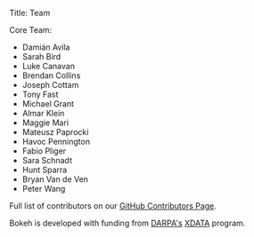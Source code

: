 Title: Team

Core Team:

- Damián Avila
- Sarah Bird
- Luke Canavan
- Brendan Collins
- Joseph Cottam
- Tony Fast
- Michael Grant
- Almar Klein
- Maggie Mari
- Mateusz Paprocki
- Havoc Pennington
- Fabio Pliger
- Sara Schnadt
- Hunt Sparra
- Bryan Van de Ven
- Peter Wang

Full list of contributors on our [GitHub Contributors Page](//github.com/bokeh/bokeh/graphs/contributors).

Bokeh is developed with funding from [DARPA's](//www.darpa.mil) [XDATA](//www.darpa.mil/program/xdata) program.
